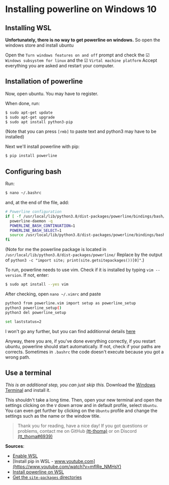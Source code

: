 # Installing powerline on Windows 10

## Installing WSL
**Unfortunately, there is no way to get powerline on windows.**
So open the windows store and install ubuntu

Open the `Turn windows features on and off` prompt and check the ☑ `Windows subsystem for linux` and the ☑ `Virtal machine platform`
Accept everything you are asked and restart your computer.

## Installation of powerline
Now, open ubuntu. You may have to register.

When done, run:
```bash
$ sudo apt-get update
$ sudo apt-get upgrade
$ sudo apt install python3-pip
```

(Note that you can press `[rmb]` to paste text and python3 may have to be installed)

Next we'll install powerline with pip:
```bash
$ pip install powerline
```

## Configuring bash
Run:
```bash
$ nano ~/.bashrc
```
and, at the end of the file, add:
```bash
# Powerline configuration
if [ -f /usr/local/lib/python3.8/dist-packages/powerline/bindings/bash/powerline.sh ]; then
  powerline-daemon -q
  POWERLINE_BASH_CONTINUATION=1
  POWERLINE_BASH_SELECT=1
  source /usr/local/lib/python3.8/dist-packages/powerline/bindings/bash/powerline.sh
fi
```
(Note for me the powerline package is located in `/usr/local/lib/python3.8/dist-packages/powerline/`
Replace by the output of `python3 -c "import site; print(site.getsitepackages())[0]"`.)


To run, powerline needs to use vim.
Check if it is installed by typing `vim --version`.
If not, enter:
```bash
$ sudo apt install --yes vim
```

After checking, open `nano ~/.vimrc` and paste
```bash
python3 from powerline.vim import setup as powerline_setup
python3 powerline_setup()
python3 del powerline_setup

set laststatus=2
```

I won't go any further, but you can find additionnal details [here](https://www.ricalo.com/blog/install-powerline-windows/#edit-your-powerline-configuration)

Anyway, there you are, if you've done everything correctly, if you restart ubuntu, powerline should start automatically.
If not, check if your paths are corrects. Sometimes in `.bashrc` the code doesn't execute because you got a wrong path.

## Use a terminal
*This is an additional step, you can just skip this.*
Download the [Windows Terminal](https://github.com/microsoft/terminal/releases/) and install it.

This shouldn't take a long time. Then, open your new terminal and open the settings clicking on the `V` down arrow and in default profile, select `Ubuntu`.
You can even get further by clicking on the `Ubuntu` profile and change the settings such as the name or the window title.

> Thank you for reading, have a nice day!
> If you got questions or problems, contact me on GitHub [(tt-thoma)](https://github.com/tt-thoma) or on Discord [(tt_thoma#6939)](https://www.discord.com/app/channels/@me)

**Sources**:
* [Enable WSL](https://www.configserverfirewall.com/windows-10/windows-subsystem-for-linux-2/)
* [Install pip in WSL - www.youtube.com](https://www.youtube.com/watch?v=mfIRe_NMHsY)
* [Install powerline on WSL](https://www.ricalo.com/blog/install-powerline-windows/)
* [Get the `site-packages` directories](https://stackoverflow.com/questions/122327/how-do-i-find-the-location-of-my-python-site-packages-directory)